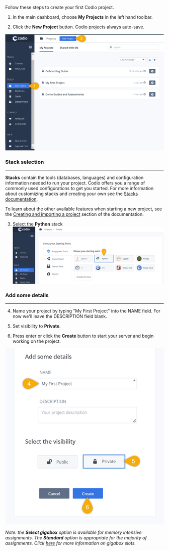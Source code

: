 Follow these steps to create your first Codio project. 

1. In the main dashboard, choose **My Projects** in the left hand toolbar. 

2. Click the **New Project** button. Codio projects always auto-save.

![From Codio Dashboard: Step 1) Select My Projects tab. Step 2) Select New Project button.](.guides/img/newProject.png)



### Stack selection
---
**Stacks** contain the tools (databases, languages) and configuration information needed to run your project. Codio offers you a range of commonly used configurations to get you started. For more information about customizing stacks and creating your own see the [Stacks documentation](https://docs.codio.com/develop/develop/stacks/using-stacks.html#id1).


To learn about the other available features when starting a new project, see the [Creating and importing a project](https://docs.codio.com/develop/develop/projects/create-import-project.html#create-import-project) section of the documentation.

3. Select the **Python** stack
![Step 3) From Empty with Stack, Select Python stack under Select Your Starting Point.](.guides/img/startPython.png)


### Add some details
---
4. Name your project by typing "My First Project" into the NAME field. For now we'll leave the DESCRIPTION field blank. 
5. Set visibility to **Private**.

6. Press enter or click the **Create** button to start your server and begin working on the project.

![Step 4) Write name for project. Step 5) Select Private visibility. Step 6) Select Create button.](.guides/img/nameProject.png)

*Note: the **Select gigabox** option is available for memory intensive assignments. The **Standard** option is appropriate for the majority of assignments. Click [here](https://docs.codio.com/instructors/setupcourses/assignment-settings/assignment-gigabox.html#assignment-gigabox) for more information on gigabox slots.*

